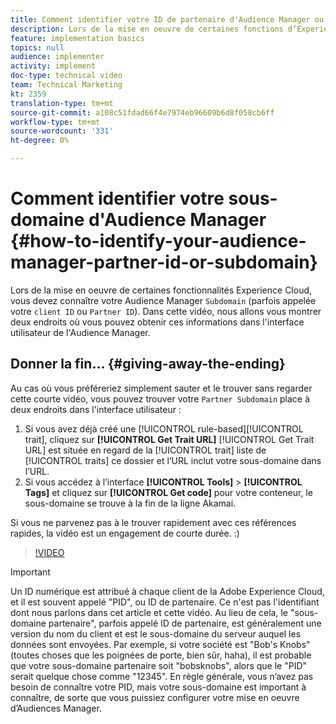 ```yaml
---
title: Comment identifier votre ID de partenaire d'Audience Manager ou votre sous-domaine
description: Lors de la mise en oeuvre de certaines fonctions d’Experience Cloud, vous devez connaître l’Audience Manager "ID de partenaire" (également parfois appelée "ID de client" ou "sous-domaine"). Dans cette vidéo, nous allons vous montrer deux endroits où vous pouvez obtenir cet identifiant dans l’interface utilisateur de l’Audience Manager.
feature: implementation basics
topics: null
audience: implementer
activity: implement
doc-type: technical video
team: Technical Marketing
kt: 2359
translation-type: tm+mt
source-git-commit: a108c51fdad66f4e7974eb96609b6d8f058cb6ff
workflow-type: tm+mt
source-wordcount: '331'
ht-degree: 0%

---
```



# Comment identifier votre sous-domaine d&#39;Audience Manager {#how-to-identify-your-audience-manager-partner-id-or-subdomain}

Lors de la mise en oeuvre de certaines fonctionnalités Experience Cloud, vous devez connaître votre Audience Manager `Subdomain` (parfois appelée votre `client ID` ou `Partner ID`). Dans cette vidéo, nous allons vous montrer deux endroits où vous pouvez obtenir ces informations dans l&#39;interface utilisateur de l&#39;Audience Manager.

## Donner la fin... {#giving-away-the-ending}

Au cas où vous préféreriez simplement sauter et le trouver sans regarder cette courte vidéo, vous pouvez trouver votre `Partner Subdomain` place à deux endroits dans l&#39;interface utilisateur :

1. Si vous avez déjà créé une [!UICONTROL rule-based][!UICONTROL trait], cliquez sur **[!UICONTROL Get Trait URL]**
   [!UICONTROL Get Trait URL] est située en regard de la [!UICONTROL trait] liste de [!UICONTROL traits] ce dossier et l’URL inclut votre sous-domaine dans l’URL.
1. Si vous accédez à l’interface **[!UICONTROL Tools]** > **[!UICONTROL Tags]** et cliquez sur **[!UICONTROL Get code]** pour votre conteneur, le sous-domaine se trouve à la fin de la ligne Akamai.

Si vous ne parvenez pas à le trouver rapidement avec ces références rapides, la vidéo est un engagement de courte durée. :)

>[!VIDEO](https://video.tv.adobe.com/v/25922/?quality=12)

>[!IMPORTANT]
>
>Un ID numérique est attribué à chaque client de la Adobe Experience Cloud, et il est souvent appelé &quot;PID&quot;, ou ID de partenaire. Ce n&#39;est pas l&#39;identifiant dont nous parlons dans cet article et cette vidéo. Au lieu de cela, le &quot;sous-domaine partenaire&quot;, parfois appelé ID de partenaire, est généralement une version du nom du client et est le sous-domaine du serveur auquel les données sont envoyées. Par exemple, si votre société est &quot;Bob&#39;s Knobs&quot; (toutes choses que les poignées de porte, bien sûr, haha), il est probable que votre sous-domaine partenaire soit &quot;bobsknobs&quot;, alors que le &quot;PID&quot; serait quelque chose comme &quot;12345&quot;. En règle générale, vous n’avez pas besoin de connaître votre PID, mais votre sous-domaine est important à connaître, de sorte que vous puissiez configurer votre mise en oeuvre d’Audiences Manager.

